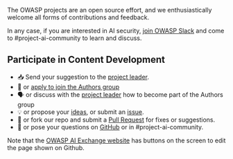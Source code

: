 The OWASP projects are an open source effort, and we enthusiastically welcome all forms of contributions and feedback.

In any case, if you are interested in AI security, [join OWASP Slack](https://owasp.org/slack/invite) and come to #project-ai-community to learn and discuss.

## Participate in Content Development

- 📥 Send your suggestion to the [project leader](https:owaspai.org/connect/#owasp-ai-project-leader).
- 📄 or [apply to join the Authors group](https://forms.gle/XwEEK52y4iZQChuJ6)
- 🗣️ or discuss with the [project leader](https:owaspai.org/connect/#owasp-ai-project-leader) how to become part of the Authors group
- 💡 or propose your [ideas](https://github.com/OWASP/www-project-ai-security-and-privacy-guide/discussions/categories/ideas), or submit an [issue](https://github.com/OWASP/www-project-ai-security-and-privacy-guide/issues).
- 📄 or fork our repo and submit a [Pull Request](https://github.com/OWASP/www-project-ai-security-and-privacy-guide/pulls) for fixes or suggestions.
- 🙏 or pose your questions on [GitHub](https://github.com/OWASP/www-project-ai-security-and-privacy-guide/discussions/categories/q-a) or in #project-ai-community.

Note that the [OWASP AI Exchange website](https://owaspai.org) has buttons on the screen to edit the page shown on Github.

